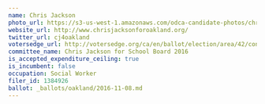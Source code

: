 ```yaml
---
name: Chris Jackson
photo_url: https://s3-us-west-1.amazonaws.com/odca-candidate-photos/chris-jackson.png
website_url: http://www.chrisjacksonforoakland.org/
twitter_url: cj4oakland
votersedge_url: http://votersedge.org/ca/en/ballot/election/area/42/contests/contest/13219/candidate/130704?&county=Alameda%20County&election_authority_id=1
committee_name: Chris Jackson for School Board 2016
is_accepted_expenditure_ceiling: true
is_incumbent: false
occupation: Social Worker
filer_id: 1384926
ballot: _ballots/oakland/2016-11-08.md
---
```

